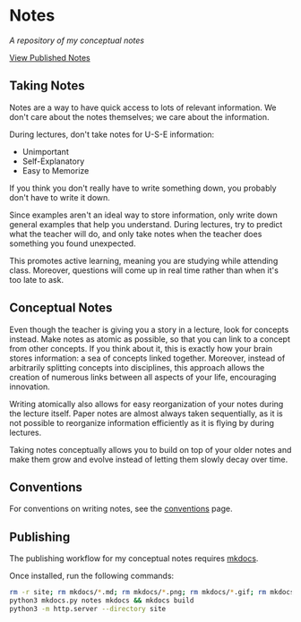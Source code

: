 # Notes

_A repository of my conceptual notes_

[View Published Notes](https://notes.emilien.ca/)

## Taking Notes

Notes are a way to have quick access to lots of relevant information. We don't care about the notes themselves; we care about the information.

During lectures, don't take notes for U-S-E information:

- Unimportant
- Self-Explanatory
- Easy to Memorize

If you think you don't really have to write something down, you probably don't have to write it down.

Since examples aren't an ideal way to store information, only write down general examples that help you understand. During lectures, try to predict what the teacher will do, and only take notes when the teacher does something you found unexpected.

This promotes active learning, meaning you are studying while attending class. Moreover, questions will come up in real time rather than when it's too late to ask.

## Conceptual Notes

Even though the teacher is giving you a story in a lecture, look for concepts instead. Make notes as atomic as possible, so that you can link to a concept from other concepts. If you think about it, this is exactly how your brain stores information: a sea of concepts linked together. Moreover, instead of arbitrarily splitting concepts into disciplines, this approach allows the creation of numerous links between all aspects of your life, encouraging innovation.

Writing atomically also allows for easy reorganization of your notes during the lecture itself. Paper notes are almost always taken sequentially, as it is not possible to reorganize information efficiently as it is flying by during lectures.

Taking notes conceptually allows you to build on top of your older notes and make them grow and evolve instead of letting them slowly decay over time.

## Conventions

For conventions on writing notes, see the [conventions](https://notes.emilien.ca/conventions) page.

## Publishing

The publishing workflow for my conceptual notes requires [mkdocs](https://www.mkdocs.org/).

Once installed, run the following commands:

```bash
rm -r site; rm mkdocs/*.md; rm mkdocs/*.png; rm mkdocs/*.gif; rm mkdocs/*.pdf;
python3 mkdocs.py notes mkdocs && mkdocs build
python3 -m http.server --directory site
```
